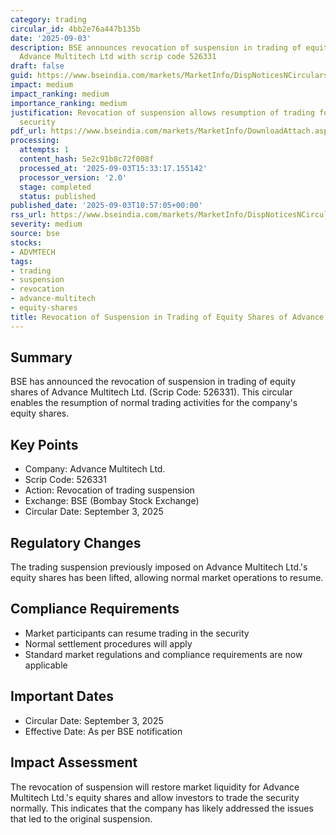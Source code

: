 ```yaml
---
category: trading
circular_id: 4bb2e76a447b135b
date: '2025-09-03'
description: BSE announces revocation of suspension in trading of equity shares of
  Advance Multitech Ltd with scrip code 526331
draft: false
guid: https://www.bseindia.com/markets/MarketInfo/DispNoticesNCirculars.aspx?Noticeid={46D58F65-5849-4321-BD49-950AFBC7F35D}&noticeno=20250903-13&dt=09/03/2025&icount=13&totcount=49&flag=0
impact: medium
impact_ranking: medium
importance_ranking: medium
justification: Revocation of suspension allows resumption of trading for affected
  security
pdf_url: https://www.bseindia.com/markets/MarketInfo/DownloadAttach.aspx?id=20250903-13&attachedId=3a04999e-b06d-441d-a1a3-f99f1372f21b
processing:
  attempts: 1
  content_hash: 5e2c91b8c72f008f
  processed_at: '2025-09-03T15:33:17.155142'
  processor_version: '2.0'
  stage: completed
  status: published
published_date: '2025-09-03T10:57:05+00:00'
rss_url: https://www.bseindia.com/markets/MarketInfo/DispNoticesNCirculars.aspx?Noticeid={46D58F65-5849-4321-BD49-950AFBC7F35D}&noticeno=20250903-13&dt=09/03/2025&icount=13&totcount=49&flag=0
severity: medium
source: bse
stocks:
- ADVMTECH
tags:
- trading
- suspension
- revocation
- advance-multitech
- equity-shares
title: Revocation of Suspension in Trading of Equity Shares of Advance Multitech Ltd
---
```


## Summary

BSE has announced the revocation of suspension in trading of equity shares of Advance Multitech Ltd. (Scrip Code: 526331). This circular enables the resumption of normal trading activities for the company's equity shares.

## Key Points

- Company: Advance Multitech Ltd.
- Scrip Code: 526331
- Action: Revocation of trading suspension
- Exchange: BSE (Bombay Stock Exchange)
- Circular Date: September 3, 2025

## Regulatory Changes

The trading suspension previously imposed on Advance Multitech Ltd.'s equity shares has been lifted, allowing normal market operations to resume.

## Compliance Requirements

- Market participants can resume trading in the security
- Normal settlement procedures will apply
- Standard market regulations and compliance requirements are now applicable

## Important Dates

- Circular Date: September 3, 2025
- Effective Date: As per BSE notification

## Impact Assessment

The revocation of suspension will restore market liquidity for Advance Multitech Ltd.'s equity shares and allow investors to trade the security normally. This indicates that the company has likely addressed the issues that led to the original suspension.